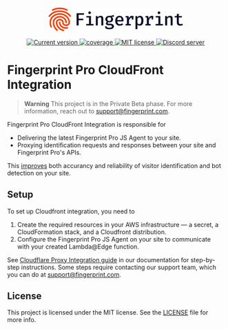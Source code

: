 <p align="center">
  <a href="https://fingerprint.com">
    <picture>
     <source media="(prefers-color-scheme: dark)" srcset="assets/logo_light.svg" />
     <source media="(prefers-color-scheme: light)" srcset="assets/logo_dark.svg" />
     <img src="assets/logo_dark.svg" alt="Fingerprint logo" width="312px" />
   </picture>
  </a>
<p align="center">
<a href="https://github.com/fingerprintjs/fingerprint-pro-cloudfront-integration">
  <img src="https://img.shields.io/github/v/release/fingerprintjs/fingerprint-pro-cloudfront-integration" alt="Current version">
</a>
<a href="https://fingerprintjs.github.io/fingerprint-pro-cloudfront-integration">
  <img src="https://fingerprintjs.github.io/fingerprint-pro-cloudfront-integration/badges.svg" alt="coverage">
</a>
<a href="https://opensource.org/licenses/MIT">
  <img src="https://img.shields.io/:license-mit-blue.svg" alt="MIT license">
</a>
<a href="https://discord.gg/39EpE2neBg">
  <img src="https://img.shields.io/discord/852099967190433792?style=logo&label=Discord&logo=Discord&logoColor=white" alt="Discord server">
</a>

# Fingerprint Pro CloudFront Integration

> **Warning**
> This project is in the Private Beta phase. For more information, reach out to [support@fingerprint.com](mailto:support@fingerprint.com).

Fingerprint Pro CloudFront Integration is responsible for

* Delivering the latest Fingerprint Pro JS Agent to your site.
* Proxying identification requests and responses between your site and Fingerprint Pro's APIs.

This [improves](https://dev.fingerprint.com/docs/cloudfront-proxy-integration#the-benefits-of-using-the-cloudfront-integration) both accurancy and reliability of visitor identification and bot detection on your site.

## Setup

To set up Cloudfront integration, you need to 

1. Create the required resources in your AWS infrastructure — a secret, a CloudFormation stack, and a Cloudfront distribution.
2. Configure the Fingerprint Pro JS Agent on your site to communicate with your created Lambda@Edge function.

See [Cloudflare Proxy Integration guide](https://dev.fingerprint.com/docs/cloudfront-proxy-integration) in our documentation for step-by-step instructions. Some steps require contacting our support team, which you can do at [support@fingerprint.com](mailto:support@fingerprint.com). 

## License

This project is licensed under the MIT license. See the [LICENSE](https://github.com/fingerprintjs/fingerprintjs-pro-cloudflare-worker/blob/main/LICENSE) file for more info.

